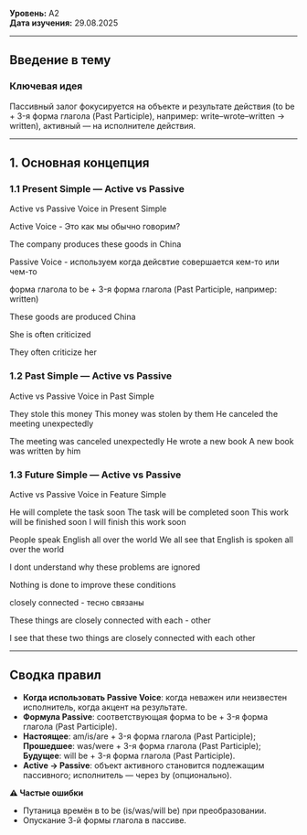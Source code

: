 **Уровень:** A2  
**Дата изучения:** 29.08.2025  

---

## Введение в тему

### Ключевая идея
Пассивный залог фокусируется на объекте и результате действия (to be + 3-я форма глагола (Past Participle), например: write–wrote–written → written), активный — на исполнителе действия.

---

## 1. Основная концепция

### 1.1 Present Simple — Active vs Passive
 
Active vs Passive Voice in Present Simple

Active Voice - Это как мы обычно говорим?

The company produces these goods in China

Passive Voice - используем когда дейсвтие совершается кем-то или чем-то

форма глагола to be + 3-я форма глагола (Past Participle, например: written)

These goods are produced China

She is often criticized 

They often criticize her

### 1.2 Past Simple — Active vs Passive

Active vs Passive Voice in Past Simple

They stole this money
This money was stolen by them
He canceled the meeting unexpectedly

The meeting was canceled unexpectedly
He wrote a new book
A new book was written by him


### 1.3 Future Simple — Active vs Passive

Active vs Passive Voice in Feature Simple

He will complete the task soon
The task will be completed soon
This work will be finished soon
I will finish this work soon

People speak English all over the world 
We all see that English is spoken all over the world

I dont understand why these problems are ignored

Nothing is done to improve these conditions

closely connected - тесно связаны

These things are closely connected with each - other

I see that these two things are closely connected with each other

---

## Сводка правил

- **Когда использовать Passive Voice**: когда неважен или неизвестен исполнитель, когда акцент на результате.
- **Формула Passive**: соответствующая форма to be + 3-я форма глагола (Past Participle).
- **Настоящее**: am/is/are + 3-я форма глагола (Past Participle); **Прошедшее**: was/were + 3-я форма глагола (Past Participle); **Будущее**: will be + 3-я форма глагола (Past Participle).
- **Active → Passive**: объект активного становится подлежащим пассивного; исполнитель — через by (опционально).

**⚠ Частые ошибки**
- Путаница времён в to be (is/was/will be) при преобразовании.
- Опускание 3-й формы глагола в пассиве.
